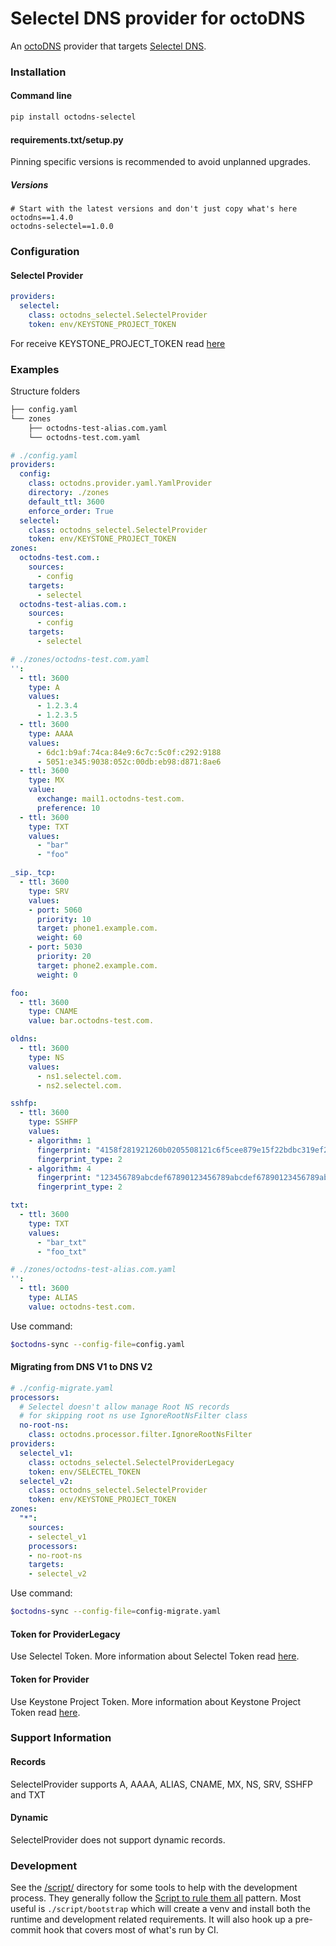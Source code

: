 # Selectel DNS provider for octoDNS

An [octoDNS](https://github.com/octodns/octodns/) provider that targets [Selectel DNS](https://docs.selectel.com/cloud-services/dns-hosting/dns_hosting/).

### Installation

#### Command line

```bash
pip install octodns-selectel
```

#### requirements.txt/setup.py

Pinning specific versions is recommended to avoid unplanned upgrades.

##### Versions

```
# Start with the latest versions and don't just copy what's here
octodns==1.4.0
octodns-selectel==1.0.0
```

### Configuration

#### Selectel Provider

```yaml
providers:
  selectel:
    class: octodns_selectel.SelectelProvider
    token: env/KEYSTONE_PROJECT_TOKEN
```

For receive KEYSTONE_PROJECT_TOKEN read [here](#token-for-provider)

### Examples

Structure folders

```bash
├── config.yaml
└── zones
    ├── octodns-test-alias.com.yaml
    └── octodns-test.com.yaml
```

```yaml
# ./config.yaml
providers:
  config:
    class: octodns.provider.yaml.YamlProvider
    directory: ./zones
    default_ttl: 3600
    enforce_order: True
  selectel:
    class: octodns_selectel.SelectelProvider
    token: env/KEYSTONE_PROJECT_TOKEN
zones:
  octodns-test.com.:
    sources:
      - config
    targets:
      - selectel
  octodns-test-alias.com.:
    sources:
      - config
    targets:
      - selectel
```

```yaml
# ./zones/octodns-test.com.yaml
'':
  - ttl: 3600
    type: A
    values:
      - 1.2.3.4
      - 1.2.3.5
  - ttl: 3600
    type: AAAA
    values: 
      - 6dc1:b9af:74ca:84e9:6c7c:5c0f:c292:9188
      - 5051:e345:9038:052c:00db:eb98:d871:8ae6
  - ttl: 3600
    type: MX
    value:
      exchange: mail1.octodns-test.com.
      preference: 10
  - ttl: 3600
    type: TXT
    values: 
      - "bar"
      - "foo"

_sip._tcp:
  - ttl: 3600
    type: SRV
    values:
    - port: 5060
      priority: 10
      target: phone1.example.com.
      weight: 60
    - port: 5030
      priority: 20
      target: phone2.example.com.
      weight: 0     

foo:
  - ttl: 3600
    type: CNAME
    value: bar.octodns-test.com.

oldns:
  - ttl: 3600
    type: NS
    values:
      - ns1.selectel.com.
      - ns2.selectel.com.

sshfp:
  - ttl: 3600
    type: SSHFP
    values:
    - algorithm: 1
      fingerprint: "4158f281921260b0205508121c6f5cee879e15f22bdbc319ef2ae9fd308db3be"
      fingerprint_type: 2
    - algorithm: 4
      fingerprint: "123456789abcdef67890123456789abcdef67890123456789abcdef123456789"
      fingerprint_type: 2

txt:
  - ttl: 3600
    type: TXT
    values: 
      - "bar_txt"
      - "foo_txt"
```

```yaml
# ./zones/octodns-test-alias.com.yaml
'':
  - ttl: 3600
    type: ALIAS
    value: octodns-test.com.
```

Use command:

```bash
$octodns-sync --config-file=config.yaml
```

#### Migrating from DNS V1 to DNS V2

```yaml
# ./config-migrate.yaml
processors:
  # Selectel doesn't allow manage Root NS records
  # for skipping root ns use IgnoreRootNsFilter class
  no-root-ns:
    class: octodns.processor.filter.IgnoreRootNsFilter
providers:
  selectel_v1:
    class: octodns_selectel.SelectelProviderLegacy
    token: env/SELECTEL_TOKEN
  selectel_v2:
    class: octodns_selectel.SelectelProvider
    token: env/KEYSTONE_PROJECT_TOKEN
zones: 
  "*":
    sources:
    - selectel_v1
    processors:
    - no-root-ns
    targets:
    - selectel_v2
```

Use command:

```bash
$octodns-sync --config-file=config-migrate.yaml
```

#### Token for ProviderLegacy

Use Selectel Token.
More information about Selectel Token read [here](https://developers.selectel.com/docs/control-panel/authorization/#selectel-token-api-key).

#### Token for Provider

Use Keystone Project Token.
More information about Keystone Project Token read [here](https://developers.selectel.com/docs/control-panel/authorization/#project-token).

### Support Information

#### Records

SelectelProvider supports A, AAAA, ALIAS, CNAME, MX, NS, SRV, SSHFP and TXT

#### Dynamic

SelectelProvider does not support dynamic records.

### Development

See the [/script/](/script/) directory for some tools to help with the development process. They generally follow the [Script to rule them all](https://github.com/github/scripts-to-rule-them-all) pattern. Most useful is `./script/bootstrap` which will create a venv and install both the runtime and development related requirements. It will also hook up a pre-commit hook that covers most of what's run by CI.
